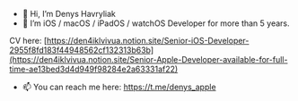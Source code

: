 - 👋 Hi, I’m  Denys Havryliak
- 👀 I’m iOS / macOS / iPadOS / watchOS Developer for more than 5 years.

CV here:
[https://den4iklvivua.notion.site/Senior-iOS-Developer-2955f8fd183f44948562cf132313b63b](https://den4iklvivua.notion.site/Senior-Apple-Developer-available-for-full-time-ae13bed3d4d949f98284e2a63331af22)


- 📫 You can reach me here:
https://t.me/denys_apple


<!---
Den4ikLvivUA/Den4ikLvivUA is a ✨ special ✨ repository because its `README.md` (this file) appears on your GitHub profile.
You can click the Preview link to take a look at your changes.
--->
